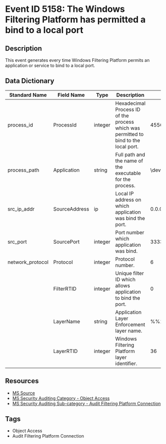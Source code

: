 # Event ID 5158: The Windows Filtering Platform has permitted a bind to a local port

## Description
This event generates every time Windows Filtering Platform permits an application or service to bind to a local port.

## Data Dictionary
|Standard Name|Field Name|Type|Description|Sample Value|
|---|---|---|---|---|
|process_id|ProcessId|integer|Hexadecimal Process ID of the process which was permitted to bind to the local port.|4556|
|process_path|Application|string|Full path and the name of the executable for the process.|\device\harddiskvolume2\documents\listener.exe|
|src_ip_addr|SourceAddress|ip|Local IP address on which application was bind the port.|0.0.0.0|
|src_port|SourcePort|integer|Port number which application was bind.|3333|
|network_protocol|Protocol|integer|Protocol number.|6|
||FilterRTID|integer|Unique filter ID which allows application to bind the port.|0|
||LayerName|string|Application Layer Enforcement layer name.|%%14608|
||LayerRTID|integer|Windows Filtering Platform layer identifier.|36|

## Resources
* [MS Source](https://github.com/MicrosoftDocs/windows-itpro-docs/blob/master/windows/security/threat-protection/auditing/event-5158.md)
* [MS Security Auditing Category - Object Access](https://docs.microsoft.com/en-us/windows/security/threat-protection/auditing/advanced-security-audit-policy-settings#object-access)
* [MS Security Auditing Sub-category - Audit Filtering Platform Connection](https://github.com/MicrosoftDocs/windows-itpro-docs/tree/master/windows/security/threat-protection/auditing/audit-filtering-platform-connection.md)

## Tags
* Object Access
* Audit Filtering Platform Connection